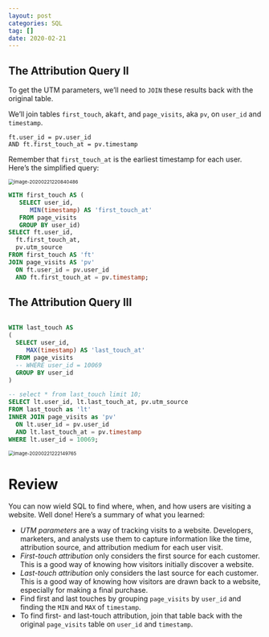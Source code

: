 ```yaml
---
layout: post
categories: SQL
tag: []
date: 2020-02-21
---
```




## The Attribution Query II

To get the UTM parameters, we’ll need to `JOIN` these results back with the original table.

We’ll join tables `first_touch`, aka`ft`, and `page_visits`, aka `pv`, on `user_id` and `timestamp`.

```
ft.user_id = pv.user_id
AND ft.first_touch_at = pv.timestamp
```

Remember that `first_touch_at` is the earliest timestamp for each user. Here’s the simplified query:

<img src="https://tva1.sinaimg.cn/large/0082zybpgy1gc4dkxtc5wj31640tgdjo.jpg" alt="image-20200221220840486" style="zoom:67%;" />

```sql
WITH first_touch AS (
   SELECT user_id,
      MIN(timestamp) AS 'first_touch_at'
   FROM page_visits
   GROUP BY user_id)
SELECT ft.user_id,
  ft.first_touch_at,
  pv.utm_source
FROM first_touch AS 'ft'
JOIN page_visits AS 'pv'
  ON ft.user_id = pv.user_id
  AND ft.first_touch_at = pv.timestamp;
```



## The Attribution Query III

```sql

WITH last_touch AS
(
  SELECT user_id,
     MAX(timestamp) AS 'last_touch_at'
  FROM page_visits
  -- WHERE user_id = 10069
  GROUP BY user_id
)

-- select * from last_touch limit 10;
SELECT lt.user_id, lt.last_touch_at, pv.utm_source
FROM last_touch as 'lt'
INNER JOIN page_visits as 'pv'
  ON lt.user_id = pv.user_id 
  AND lt.last_touch_at = pv.timestamp
WHERE lt.user_id = 10069;
```





<img src="https://tva1.sinaimg.cn/large/0082zybpgy1gc4dypt1xnj30ps03aaa8.jpg" alt="image-20200221222149765" style="zoom:67%;" />

# Review

You can now wield SQL to find where, when, and how users are visiting a website. Well done! Here’s a summary of what you learned:

- *UTM parameters* are a way of tracking visits to a website. Developers, marketers, and analysts use them to capture information like the time, attribution source, and attribution medium for each user visit.
- *First-touch attribution* only considers the first source for each customer. This is a good way of knowing how visitors initially discover a website.
- *Last-touch attribution* only considers the last source for each customer. This is a good way of knowing how visitors are drawn back to a website, especially for making a final purchase.
- Find first and last touches by grouping `page_visits` by `user_id` and finding the `MIN` and `MAX` of `timestamp`.
- To find first- and last-touch attribution, join that table back with the original `page_visits` table on `user_id` and `timestamp`.